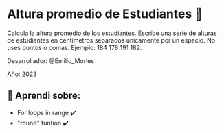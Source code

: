 # Altura promedio de Estudiantes 👀 

Calcula la altura promedio de los estudiantes. Escribe una serie de alturas de estudiantes en centímetros separados unicamente por un espacio. No uses puntos o comas. Ejemplo: 184 178 191 182.

Desarrollador: @Emilio_Morles

Año: 2023

##  🔸 Aprendi sobre:

- For loops in range ✔️
- "round" funtion ✔️
